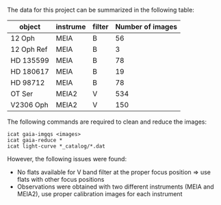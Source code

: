 The data for this project can be summarized in the following table:


| object     | instrume | filter | Number of images |
| ---------- | -------- | ------ | -------- |
| 12 Oph     | MEIA     | B      |       56 |
| 12 Oph Ref | MEIA     | B      |        3 |
| HD 135599  | MEIA     | B      |       78 |
| HD 180617  | MEIA     | B      |       19 |
| HD 98712   | MEIA     | B      |       78 |
| OT Ser     | MEIA2    | V      |      534 |
| V2306 Oph  | MEIA2    | V      |      150 |

The following commands are required to clean and reduce the images:

```
icat gaia-imgqs <images>
icat gaia-reduce *
icat light-curve *_catalog/*.dat
```

However, the following issues were found:
* No flats available for V band filter at the proper focus position => use flats with other focus positions
* Observations were obtained with two different instruments (MEIA and MEIA2), use proper calibration images for each instrument